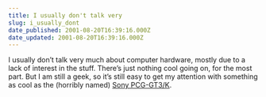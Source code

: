 ```yaml
---
title: I usually don't talk very
slug: i_usually_dont
date_published: 2001-08-20T16:39:16.000Z
date_updated: 2001-08-20T16:39:16.000Z
---
```


I usually don’t talk very much about computer hardware, mostly due to a lack of interest in the stuff. There’s just nothing cool going on, for the most part. But I am still a geek, so it’s still easy to get my attention with something as cool as the (horribly named) [Sony PCG-GT3/K](http://www.dynamism.com/gt3/main.shtml).
